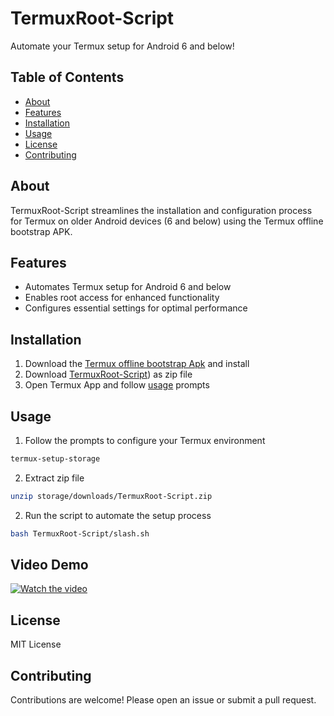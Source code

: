 # TermuxRoot-Script

Automate your Termux setup for Android 6 and below!

## Table of Contents

* [About](#about)
* [Features](#features)
* [Installation](#installation)
* [Usage](#usage)
* [License](#license)
* [Contributing](#contributing)

## About

TermuxRoot-Script streamlines the installation and configuration process for Termux on older Android devices (6 and below) using the Termux offline bootstrap APK.

## Features

* Automates Termux setup for Android 6 and below
* Enables root access for enhanced functionality
* Configures essential settings for optimal performance

## Installation

1. Download the [Termux offline bootstrap Apk](https://archive.org/download/termux-repositories-legacy/termux-v0.79-offline-bootstraps.apk) and install
2. Download [TermuxRoot-Script](https://github.com/SciFrozen-Git/TermuxRoot/archive/refs/heads/Script.zip)) as zip file
3. Open Termux App and follow [usage](#usage) prompts

## Usage

1. Follow the prompts to configure your Termux environment
```bash
termux-setup-storage
```
2. Extract zip file
```bash
unzip storage/downloads/TermuxRoot-Script.zip
```
2. Run the script to automate the setup process
```bash
bash TermuxRoot-Script/slash.sh
```

## Video Demo

[![Watch the video](https://media.tenor.com/t29YYCzYklQAAAAM/cli-k-me-by-mohonta-click-me-lc-mohonta.gif)](https://youtu.be/XYpnoNAPYas?si=qU6RP42zB1dJhlQa)

## License

MIT License

## Contributing

Contributions are welcome! Please open an issue or submit a pull request.
